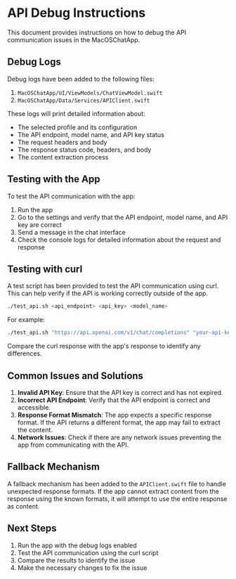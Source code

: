 # API Debug Instructions

This document provides instructions on how to debug the API communication issues in the MacOSChatApp.

## Debug Logs

Debug logs have been added to the following files:

1. `MacOSChatApp/UI/ViewModels/ChatViewModel.swift`
2. `MacOSChatApp/Data/Services/APIClient.swift`

These logs will print detailed information about:
- The selected profile and its configuration
- The API endpoint, model name, and API key status
- The request headers and body
- The response status code, headers, and body
- The content extraction process

## Testing with the App

To test the API communication with the app:

1. Run the app
2. Go to the settings and verify that the API endpoint, model name, and API key are correct
3. Send a message in the chat interface
4. Check the console logs for detailed information about the request and response

## Testing with curl

A test script has been provided to test the API communication using curl. This can help verify if the API is working correctly outside of the app.

```bash
./test_api.sh <api_endpoint> <api_key> <model_name>
```

For example:

```bash
./test_api.sh "https://api.openai.com/v1/chat/completions" "your-api-key" "gpt-3.5-turbo"
```

Compare the curl response with the app's response to identify any differences.

## Common Issues and Solutions

1. **Invalid API Key**: Ensure that the API key is correct and has not expired.
2. **Incorrect API Endpoint**: Verify that the API endpoint is correct and accessible.
3. **Response Format Mismatch**: The app expects a specific response format. If the API returns a different format, the app may fail to extract the content.
4. **Network Issues**: Check if there are any network issues preventing the app from communicating with the API.

## Fallback Mechanism

A fallback mechanism has been added to the `APIClient.swift` file to handle unexpected response formats. If the app cannot extract content from the response using the known formats, it will attempt to use the entire response as content.

## Next Steps

1. Run the app with the debug logs enabled
2. Test the API communication using the curl script
3. Compare the results to identify the issue
4. Make the necessary changes to fix the issue
